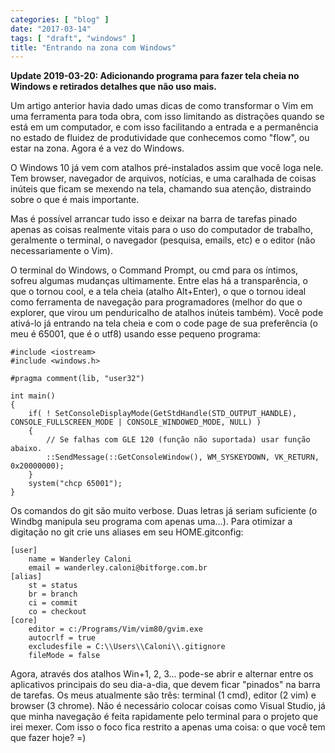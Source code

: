```yaml
---
categories: [ "blog" ]
date: "2017-03-14"
tags: [ "draft", "windows" ]
title: "Entrando na zona com Windows"
---
```

**Update 2019-03-20: Adicionando programa para fazer tela cheia no Windows e retirados detalhes que não uso mais.**

Um artigo anterior havia dado umas dicas de como transformar o Vim em uma ferramenta para toda obra, com isso limitando as distrações quando se está em um computador, e com isso facilitando a entrada e a permanência no estado de fluidez de produtividade que conhecemos como "flow", ou estar na zona. Agora é a vez do Windows.

O Windows 10 já vem com atalhos pré-instalados assim que você loga nele. Tem browser, navegador de arquivos, notícias, e uma caralhada de coisas inúteis que ficam se mexendo na tela, chamando sua atenção, distraindo sobre o que é mais importante.

Mas é possível arrancar tudo isso e deixar na barra de tarefas pinado apenas as coisas realmente vitais para o uso do computador de trabalho, geralmente o terminal, o navegador (pesquisa, emails, etc) e o editor (não necessariamente o Vim).


O terminal do Windows, o Command Prompt, ou cmd para os íntimos, sofreu algumas mudanças ultimamente. Entre elas há a transparência, o que o tornou cool, e a tela cheia (atalho Alt+Enter), o que o tornou ideal como ferramenta de navegação para programadores (melhor do que o explorer, que virou um penduricalho de atalhos inúteis também). Você pode ativá-lo já entrando na tela cheia e com o code page de sua preferência (o meu é 65001, que é o utf8) usando esse pequeno programa:

    #include <iostream>
    #include <windows.h>
    
    #pragma comment(lib, "user32")
    
    int main()
    {
        if( ! SetConsoleDisplayMode(GetStdHandle(STD_OUTPUT_HANDLE), CONSOLE_FULLSCREEN_MODE | CONSOLE_WINDOWED_MODE, NULL) )
        {
            // Se falhas com GLE 120 (função não suportada) usar função abaixo.
            ::SendMessage(::GetConsoleWindow(), WM_SYSKEYDOWN, VK_RETURN, 0x20000000);
        }
        system("chcp 65001");
    }
    


Os comandos do git são muito verbose. Duas letras já seriam suficiente (o Windbg manipula seu programa com apenas uma...). Para otimizar a digitação no git crie uns aliases em seu HOME\.gitconfig:

    [user]
    	name = Wanderley Caloni
    	email = wanderley.caloni@bitforge.com.br
    [alias]
    	st = status
    	br = branch
    	ci = commit
    	co = checkout
    [core]
    	editor = c:/Programs/Vim/vim80/gvim.exe
    	autocrlf = true
    	excludesfile = C:\\Users\\Caloni\\.gitignore
    	fileMode = false


Agora, através dos atalhos Win+1, 2, 3... pode-se abrir e alternar entre os aplicativos principais do seu dia-a-dia, que devem ficar "pinados" na barra de tarefas. Os meus atualmente são três: terminal (1 cmd), editor (2 vim) e browser (3 chrome). Não é necessário colocar coisas como Visual Studio, já que minha navegação é feita rapidamente pelo terminal para o projeto que irei mexer. Com isso o foco fica restrito a apenas uma coisa: o que você tem que fazer hoje? =)
